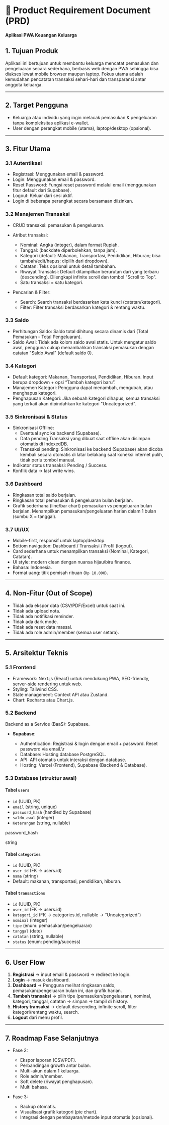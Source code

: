 # 📄 Product Requirement Document (PRD)

**Aplikasi PWA Keuangan Keluarga**

## 1. Tujuan Produk

Aplikasi ini bertujuan untuk membantu keluarga mencatat pemasukan dan pengeluaran secara sederhana, berbasis web dengan PWA sehingga bisa diakses lewat mobile browser maupun laptop. Fokus utama adalah kemudahan pencatatan transaksi sehari-hari dan transparansi antar anggota keluarga.

---

## 2. Target Pengguna

* Keluarga atau individu yang ingin melacak pemasukan & pengeluaran tanpa kompleksitas aplikasi e-wallet.
* User dengan perangkat mobile (utama), laptop/desktop (opsional).

---

## 3. Fitur Utama

### 3.1 Autentikasi

* Registrasi: Menggunakan email & password.
* Login: Menggunakan email & password.
* Reset Password: Fungsi reset password melalui email (menggunakan fitur default dari Supabase).
* Logout: Keluar dari sesi aktif.
* Login di beberapa perangkat secara bersamaan diizinkan.

### 3.2 Manajemen Transaksi

* CRUD transaksi: pemasukan & pengeluaran.

* Atribut transaksi:

  * Nominal: Angka (integer), dalam format Rupiah.
  * Tanggal: (backdate diperbolehkan, tanpa jam).
  * Kategori (default: Makanan, Transportasi, Pendidikan, Hiburan; bisa tambah/edit/hapus; dipilih dari dropdown).
  * Catatan: Teks opsional untuk detail tambahan.
  * Riwayat Transaksi: Default ditampilkan berurutan dari yang terbaru (descending). Dilengkapi infinite scroll dan tombol "Scroll to Top".
  * Satu transaksi = satu kategori.

* Pencarian & Filter:
  * Search: Search transaksi berdasarkan kata kunci (catatan/kategori).
  * Filter: Filter transaksi berdasarkan kategori & rentang waktu.

### 3.3 Saldo

* Perhitungan Saldo: Saldo total dihitung secara dinamis dari (Total Pemasukan - Total Pengeluaran).
* Saldo Awal: Tidak ada kolom saldo awal statis. Untuk mengatur saldo awal, pengguna cukup menambahkan transaksi pemasukan dengan catatan "Saldo Awal" (default saldo 0).

### 3.4 Kategori

* Default kategori: Makanan, Transportasi, Pendidikan, Hiburan. Input berupa dropdown + opsi “Tambah kategori baru”.
* Manajemen Kategori: Pengguna dapat menambah, mengubah, atau menghapus kategori.
* Penghapusan Kategori: Jika sebuah kategori dihapus, semua transaksi yang terkait akan dipindahkan ke kategori "Uncategorized".

### 3.5 Sinkronisasi & Status

* Sinkronisasi Offline: 
  * Eventual sync ke backend (Supabase).
  * Data pending Transaksi yang dibuat saat offline akan disimpan otomatis di IndexedDB.
  * Transaksi pending: Sinkronisasi ke backend (Supabase) akan dicoba kembali secara otomatis di latar belakang saat koneksi internet pulih, tidak perlu tombol manual.
* Indikator status transaksi: Pending / Success.
* Konflik data → last write wins.

### 3.6 Dashboard

* Ringkasan total saldo berjalan.
* Ringkasan total pemasukan & pengeluaran bulan berjalan.
* Grafik sederhana (line/bar chart) pemasukan vs pengeluaran bulan berjalan. Menampilkan pemasukan/pengeluaran harian dalam 1 bulan (sumbu X = tanggal).

### 3.7 UI/UX

* Mobile-first, responsif untuk laptop/desktop.
* Bottom navigation: Dashboard / Transaksi / Profil (logout).
* Card sederhana untuk menampilkan transaksi (Nominal, Kategori, Catatan).
* UI style: modern clean dengan nuansa hijau/biru finance.
* Bahasa: Indonesia.
* Format uang: titik pemisah ribuan (`Rp 10.000`).

---

## 4. Non-Fitur (Out of Scope)

* Tidak ada ekspor data (CSV/PDF/Excel) untuk saat ini.
* Tidak ada upload nota.
* Tidak ada notifikasi reminder.
* Tidak ada dark mode.
* Tidak ada reset data massal.
* Tidak ada role admin/member (semua user setara).

---

## 5. Arsitektur Teknis

### 5.1 Frontend

* Framework: Next.js (React) untuk mendukung PWA, SEO-friendly, server-side rendering untuk web.
* Styling: Tailwind CSS.
* State management: Context API atau Zustand.
* Chart: Recharts atau Chart.js.

### 5.2 Backend

Backend as a Service (BaaS): Supabase.

* **Supabase**:

  * Authentication: Registrasi & login dengan email + password. Reset password via email.\r
  * Database: Hosting database PostgreSQL.
  * API: API otomatis untuk interaksi dengan database.
  * Hosting: Vercel (Frontend), Supabase (Backend & Database).

### 5.3 Database (struktur awal)

#### Tabel `users`

* `id` (UUID, PK)
* `email` (string, unique)
* `password_hash` (handled by Supabase)
* `saldo_awal` (integer)
* `Keterangan` (string, nullable)

password_hash

string

#### Tabel `categories`

* `id` (UUID, PK)
* `user_id` (FK → users.id)
* `nama` (string)
* Default: makanan, transportasi, pendidikan, hiburan.

#### Tabel `transactions`

* `id` (UUID, PK)
* `user_id` (FK → users.id)
* `kategori_id` (FK → categories.id, nullable → “Uncategorized”)
* `nominal` (integer)
* `tipe` (enum: pemasukan/pengeluaran)
* `tanggal` (date)
* `catatan` (string, nullable)
* `status` (enum: pending/success)

---

## 6. User Flow

1. **Registrasi** → input email & password → redirect ke login.
2. **Login** → masuk dashboard.
3. **Dashboard** → Pengguna melihat ringkasan saldo, pemasukan/pengeluaran bulan ini, dan grafik harian.
4. **Tambah transaksi** → pilih tipe (pemasukan/pengeluaran), nominal, kategori, tanggal, catatan → simpan → tampil di history.
5. **History transaksi** → default descending, infinite scroll, filter kategori/rentang waktu, search.
6. **Logout** dari menu profil.

---

## 7. Roadmap Fase Selanjutnya

* Fase 2:

  * Ekspor laporan (CSV/PDF).
  * Perbandingan growth antar bulan.
  * Multi-akun dalam 1 keluarga.
  * Role admin/member.
  * Soft delete (riwayat penghapusan).
  * Multi bahasa.

* Fase 3:

  * Backup otomatis.
  * Visualisasi grafik kategori (pie chart).
  * Integrasi dengan pembayaran/metode input otomatis (opsional).
